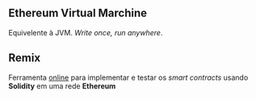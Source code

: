 

## Ethereum Virtual Marchine 

Equivelente à JVM. _Write once, run anywhere_.

## Remix

Ferramenta [online](https://remix.ethereum.org) para implementar e testar os _smart contracts_ usando **Solidity** em uma rede **Ethereum**